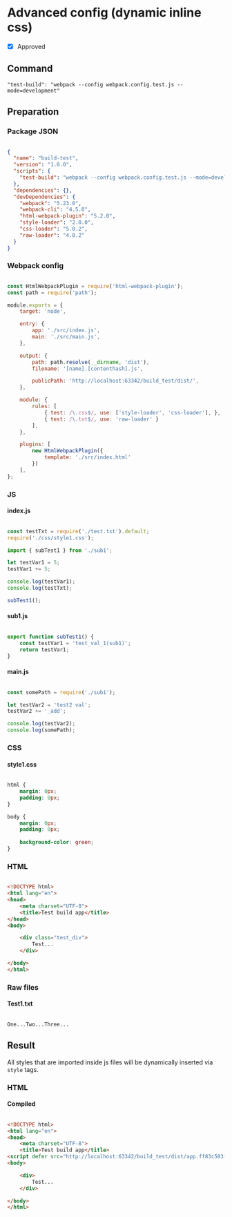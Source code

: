 # Advanced config (dynamic inline css)

- [X] Approved

## Command

`"test-build": "webpack --config webpack.config.test.js --mode=development"`

## Preparation

### Package JSON

```json

{
  "name": "build-test",
  "version": "1.0.0",
  "scripts": {
    "test-build": "webpack --config webpack.config.test.js --mode=development"
  },
  "dependencies": {},
  "devDependencies": {
    "webpack": "5.23.0",
    "webpack-cli": "4.5.0",
    "html-webpack-plugin": "5.2.0",
    "style-loader": "2.0.0",
    "css-loader": "5.0.2",
    "raw-loader": "4.0.2"
  }
}

```

### Webpack config

```javascript

const HtmlWebpackPlugin = require('html-webpack-plugin');
const path = require('path');

module.exports = {
    target: 'node',

    entry: {
        app: './src/index.js',
        main: './src/main.js',
    },

    output: {
        path: path.resolve(__dirname, 'dist'),
        filename: '[name].[contenthash].js',

        publicPath: 'http://localhost:63342/build_test/dist/',
    },

    module: {
        rules: [
            { test: /\.css$/, use: ['style-loader', 'css-loader'], },
            { test: /\.txt$/, use: 'raw-loader' }
        ],
    },

    plugins: [
        new HtmlWebpackPlugin({
            template: './src/index.html'
        })
    ],
};

```

### JS

#### index.js

```javascript

const testTxt = require('./test.txt').default;
require('./css/style1.css');

import { subTest1 } from './sub1';

let testVar1 = 5;
testVar1 += 5;

console.log(testVar1);
console.log(testTxt);

subTest1();

```

#### sub1.js

```javascript

export function subTest1() {
    const testVar1 = 'test_val_1(sub1)';
    return testVar1;
}


```

#### main.js

```javascript

const somePath = require('./sub1');

let testVar2 = 'test2 val';
testVar2 += '_add';

console.log(testVar2);
console.log(somePath);

```

### CSS

#### style1.css

```css

html {
    margin: 0px;
    padding: 0px;
}

body {
    margin: 0px;
    padding: 0px;
    
    background-color: green;
}

```

### HTML

```html

<!DOCTYPE html>
<html lang="en">
<head>
    <meta charset="UTF-8">
    <title>Test build app</title>
</head>
<body>

    <div class="test_div">
        Test...
    </div>

</body>
</html>


```

### Raw files

#### Test1.txt

```text

One...Two...Three...

```

## Result

All styles that are imported inside js files will be dynamically inserted via `style` tags.

### HTML

#### Compiled

```html

<!DOCTYPE html>
<html lang="en">
<head>
    <meta charset="UTF-8">
    <title>Test build app</title>
<script defer src="http://localhost:63342/build_test/dist/app.ff83c503f27ab5251e29.js"></script><script defer src="http://localhost:63342/build_test/dist/main.36d6251c3685e928ac16.js"></script></head>
<body>

    <div>
        Test...
    </div>

</body>
</html>

```
